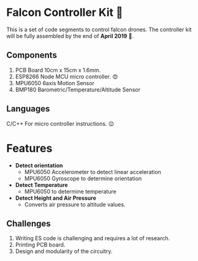 # Falcon Controller Kit :metal:
This is a set of code segments to control falcon drones. The controller kit will be fully assembled by the end of **April 2019** :tada:.


## Components

1. PCB Board 10cm x 15cm x 1.6mm.
2. ESP8266 Node MCU micro controller. :heart_eyes:
3. MPU6050 6axis Motion Sensor
4. BMP180 Barometric/Temperature/Altitude Sensor

## Languages
C/C++ For micro controller instructions. :wink:


# Features

* **Detect orientation**
  * MPU6050 Accelerometer to detect linear acceleration
  * MPU6050 Gyroscope to determine orientation
* **Detect Temperature**
  * MPU6050 to determine temperature
* **Detect Height and Air Pressure**
  * Converts air pressure to altitude values.


## Challenges

1. Writing ES code is challenging and requires a lot of research.
2. Printing PCB board.
3. Design and modularity of the  circuitry.

